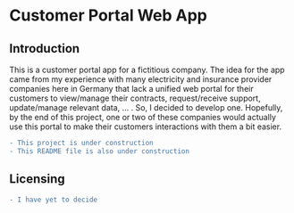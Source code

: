 # Customer Portal Web App

## Introduction
This is a customer portal app for a fictitious company. The idea for the app came from my experience with many electricity and insurance provider companies here in Germany that lack a unified web portal for their customers to view/manage their contracts, request/receive support, update/manage relevant data, ... . So, I decided to develop one. Hopefully, by the end of this project, one or two of these companies would actually use this portal to make their customers interactions with them a bit easier.

```diff
- This project is under construction
- This README file is also under construction
```

## Licensing
```diff
- I have yet to decide
```